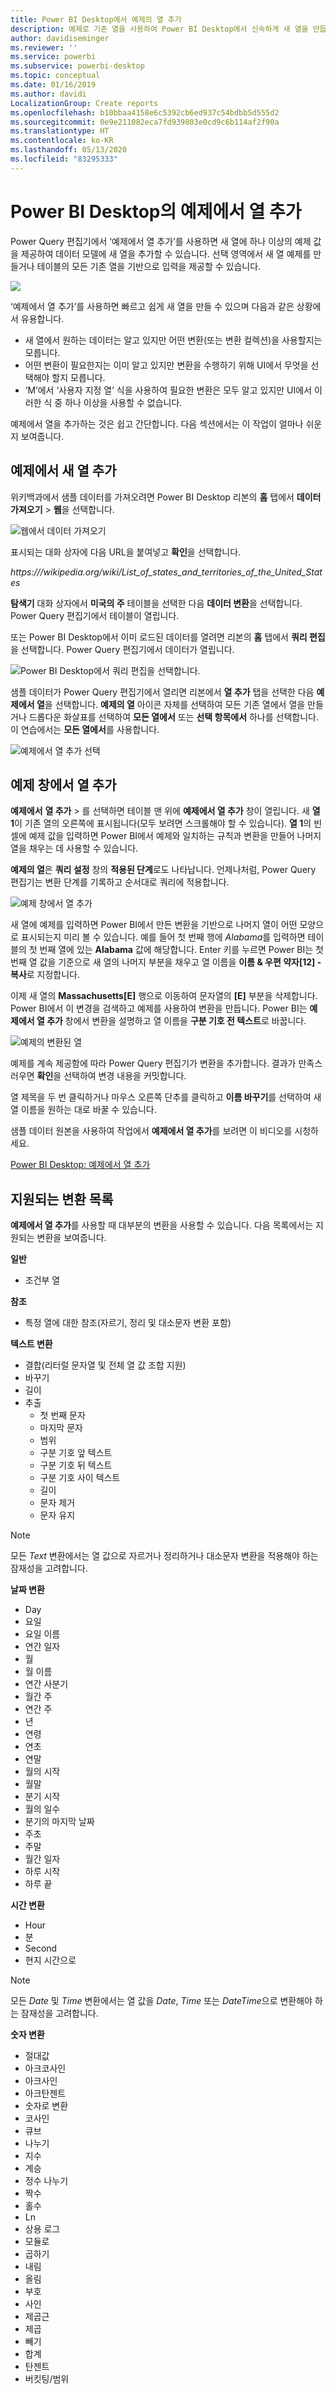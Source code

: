 ```yaml
---
title: Power BI Desktop에서 예제의 열 추가
description: 예제로 기존 열을 사용하여 Power BI Desktop에서 신속하게 새 열을 만듭니다.
author: davidiseminger
ms.reviewer: ''
ms.service: powerbi
ms.subservice: powerbi-desktop
ms.topic: conceptual
ms.date: 01/16/2019
ms.author: davidi
LocalizationGroup: Create reports
ms.openlocfilehash: b10bbaa4158e6c5392cb6ed937c54bdbb5d555d2
ms.sourcegitcommit: 0e9e211082eca7fd939803e0cd9c6b114af2f90a
ms.translationtype: HT
ms.contentlocale: ko-KR
ms.lasthandoff: 05/13/2020
ms.locfileid: "83295333"
---
```

# <a name="add-a-column-from-examples-in-power-bi-desktop"></a>Power BI Desktop의 예제에서 열 추가
Power Query 편집기에서 ‘예제에서 열 추가’를 사용하면 새 열에 하나 이상의 예제 값을 제공하여 데이터 모델에 새 열을 추가할 수 있습니다.  선택 영역에서 새 열 예제를 만들거나 테이블의 모든 기존 열을 기반으로 입력을 제공할 수 있습니다.

![](media/desktop-add-column-from-example/add-column-from-example_01.png)

‘예제에서 열 추가’를 사용하면 빠르고 쉽게 새 열을 만들 수 있으며 다음과 같은 상황에서 유용합니다. 

- 새 열에서 원하는 데이터는 알고 있지만 어떤 변환(또는 변환 컬렉션)을 사용할지는 모릅니다.
- 어떤 변환이 필요한지는 이미 알고 있지만 변환을 수행하기 위해 UI에서 무엇을 선택해야 할지 모릅니다.
- ‘M’에서 ‘사용자 지정 열’ 식을 사용하여 필요한 변환은 모두 알고 있지만 UI에서 이러한 식 중 하나 이상을 사용할 수 없습니다.  

예제에서 열을 추가하는 것은 쉽고 간단합니다. 다음 섹션에서는 이 작업이 얼마나 쉬운지 보여줍니다.

## <a name="add-a-new-column-from-examples"></a>예제에서 새 열 추가

위키백과에서 샘플 데이터를 가져오려면 Power BI Desktop 리본의 **홈** 탭에서 **데이터 가져오기** > **웹**을 선택합니다. 

![웹에서 데이터 가져오기](media/desktop-add-column-from-example/add-column-from-example_02.png)

표시되는 대화 상자에 다음 URL을 붙여넣고 **확인**을 선택합니다. 

*https:\///wikipedia.org/wiki/List_of_states_and_territories_of_the_United_States*

**탐색기** 대화 상자에서 **미국의 주** 테이블을 선택한 다음 **데이터 변환**을 선택합니다. Power Query 편집기에서 테이블이 열립니다.

또는 Power BI Desktop에서 이미 로드된 데이터를 열려면 리본의 **홈** 탭에서 **쿼리 편집**을 선택합니다. Power Query 편집기에서 데이터가 열립니다. 

![Power BI Desktop에서 쿼리 편집을 선택합니다.](media/desktop-add-column-from-example/add-column-from-example_05.png)

샘플 데이터가 Power Query 편집기에서 열리면 리본에서 **열 추가** 탭을 선택한 다음 **예제에서 열**을 선택합니다. **예제의 열** 아이콘 자체를 선택하여 모든 기존 열에서 열을 만들거나 드롭다운 화살표를 선택하여 **모든 열에서** 또는 **선택 항목에서** 하나를 선택합니다. 이 연습에서는 **모든 열에서**를 사용합니다.

![예제에서 열 추가 선택](media/desktop-add-column-from-example/add-column-from-example_03.png)

## <a name="add-column-from-examples-pane"></a>예제 창에서 열 추가
**예제에서** **열 추가** > 를 선택하면 테이블 맨 위에 **예제에서 열 추가** 창이 열립니다. 새 **열 1**이 기존 열의 오른쪽에 표시됩니다(모두 보려면 스크롤해야 할 수 있습니다). **열 1**의 빈 셀에 예제 값을 입력하면 Power BI에서 예제와 일치하는 규칙과 변환을 만들어 나머지 열을 채우는 데 사용할 수 있습니다.

**예제의 열**은 **쿼리 설정** 창의 **적용된 단계**로도 나타납니다. 언제나처럼, Power Query 편집기는 변환 단계를 기록하고 순서대로 쿼리에 적용합니다.

![예제 창에서 열 추가](media/desktop-add-column-from-example/add-column-from-example_04.png)

새 열에 예제를 입력하면 Power BI에서 만든 변환을 기반으로 나머지 열이 어떤 모양으로 표시되는지 미리 볼 수 있습니다. 예를 들어 첫 번째 행에 *Alabama*를 입력하면 테이블의 첫 번째 열에 있는 **Alabama** 값에 해당합니다. Enter 키를 누르면 Power BI는 첫 번째 열 값을 기준으로 새 열의 나머지 부분을 채우고 열 이름을 **이름 & 우편 약자[12] - 복사**로 지정합니다.

이제 새 열의 **Massachusetts[E]** 행으로 이동하여 문자열의 **[E]** 부분을 삭제합니다. Power BI에서 이 변경을 검색하고 예제를 사용하여 변환을 만듭니다. Power BI는 **예제에서 열 추가** 창에서 변환을 설명하고 열 이름을 **구분 기호 전 텍스트**로 바꿉니다. 

![예제의 변환된 열](media/desktop-add-column-from-example/add-column-from-example_06.png)

예제를 계속 제공함에 따라 Power Query 편집기가 변환을 추가합니다. 결과가 만족스러우면 **확인**을 선택하여 변경 내용을 커밋합니다. 

열 제목을 두 번 클릭하거나 마우스 오른쪽 단추를 클릭하고 **이름 바꾸기**를 선택하여 새 열 이름을 원하는 대로 바꿀 수 있습니다. 

샘플 데이터 원본을 사용하여 작업에서 **예제에서 열 추가**를 보려면 이 비디오를 시청하세요. 

[Power BI Desktop: 예제에서 열 추가](https://www.youtube.com/watch?v=-ykbVW9wQfw) 

## <a name="list-of-supported-transformations"></a>지원되는 변환 목록
**예제에서 열 추가**를 사용할 때 대부분의 변환을 사용할 수 있습니다. 다음 목록에서는 지원되는 변환을 보여줍니다.

**일반**

- 조건부 열

**참조**
  
- 특정 열에 대한 참조(자르기, 정리 및 대소문자 변환 포함)

**텍스트 변환**

- 결합(리터럴 문자열 및 전체 열 값 조합 지원)
- 바꾸기
- 길이
- 추출   
  - 첫 번째 문자
  - 마지막 문자
  - 범위
  - 구분 기호 앞 텍스트
  - 구분 기호 뒤 텍스트
  - 구분 기호 사이 텍스트
  - 길이
  - 문자 제거
  - 문자 유지

> [!NOTE]
> 모든 *Text* 변환에서는 열 값으로 자르거나 정리하거나 대소문자 변환을 적용해야 하는 잠재성을 고려합니다.

**날짜 변환**

- Day
- 요일
- 요일 이름
- 연간 일자
- 월
- 월 이름
- 연간 사분기
- 월간 주
- 연간 주
- 년
- 연령
- 연초
- 연말
- 월의 시작
- 월말
- 분기 시작
- 월의 일수
- 분기의 마지막 날짜
- 주초
- 주말
- 월간 일자
- 하루 시작
- 하루 끝

**시간 변환**

- Hour
- 분
- Second  
- 현지 시간으로

> [!NOTE]
> 모든 *Date* 및 *Time* 변환에서는 열 값을 *Date*, *Time* 또는 *DateTime*으로 변환해야 하는 잠재성을 고려합니다.

**숫자 변환** 

- 절대값
- 아크코사인
- 아크사인
- 아크탄젠트
- 숫자로 변환
- 코사인
- 큐브
- 나누기
- 지수
- 계승
- 정수 나누기
- 짝수
- 홀수
- Ln
- 상용 로그
- 모듈로
- 곱하기
- 내림
- 올림
- 부호
- 사인
- 제곱근
- 제곱
- 빼기
- 합계
- 탄젠트
- 버킷팅/범위

